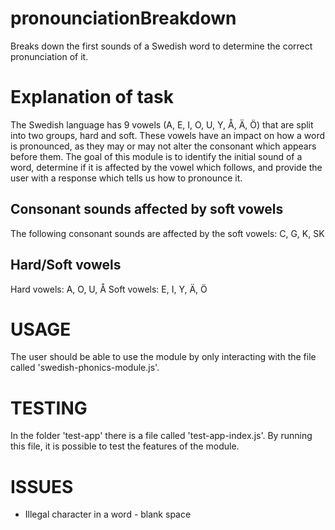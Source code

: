 # pronounciationBreakdown
Breaks down the first sounds of a Swedish word to determine the correct pronunciation of it.

# Explanation of task
The Swedish language has 9 vowels (A, E, I, O, U, Y, Å, Ä, Ö) that are split into two groups, hard and soft.
These vowels have an impact on how a word is pronounced, as they may or may not alter the consonant which appears before them.
The goal of this module is to identify the initial sound of a word, determine if it is affected by the vowel which follows, and
provide the user with a response which tells us how to pronounce it.

## Consonant sounds affected by soft vowels
The following consonant sounds are affected by the soft vowels: C, G, K, SK

## Hard/Soft vowels
Hard vowels: A, O, U, Å
Soft vowels: E, I, Y, Ä, Ö

# USAGE
The user should be able to use the module by only interacting with the file called 'swedish-phonics-module.js'.


# TESTING
In the folder 'test-app' there is a file called 'test-app-index.js'. By running this file, it is possible to test the features of the module.

# ISSUES
- Illegal character in a word - blank space